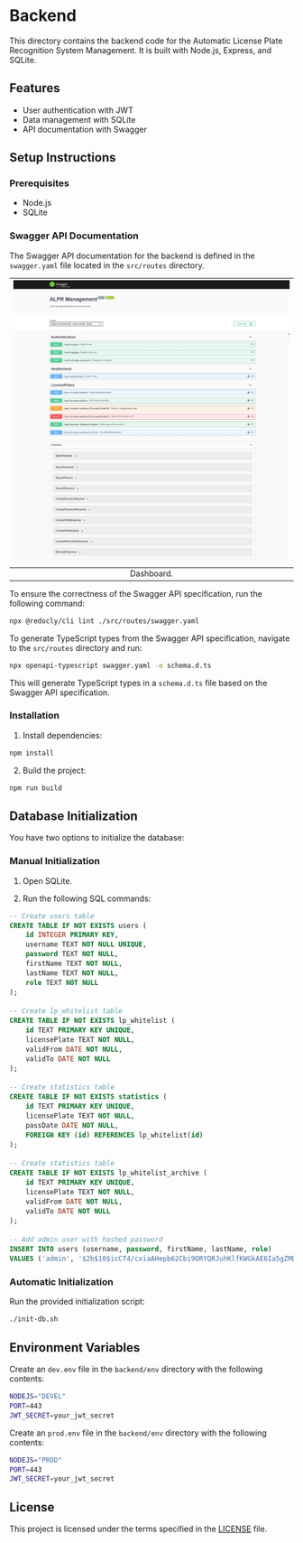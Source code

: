 # Backend

This directory contains the backend code for the Automatic License Plate Recognition System Management. It is built with Node.js, Express, and SQLite.

## Features

- User authentication with JWT
- Data management with SQLite
- API documentation with Swagger

## Setup Instructions

### Prerequisites

- Node.js
- SQLite


### Swagger API Documentation

The Swagger API documentation for the backend is defined in the `swagger.yaml` file located in the `src/routes` directory. 

| ![](/docs/img/backend-swagger.jpeg) |
|:--:| 
| Dashboard. |

To ensure the correctness of the Swagger API specification, run the following command:

```bash
npx @redocly/cli lint ./src/routes/swagger.yaml
```

To generate TypeScript types from the Swagger API specification, navigate to the `src/routes` directory and run:
```bash
npx openapi-typescript swagger.yaml -o schema.d.ts
```

This will generate TypeScript types in a `schema.d.ts` file based on the Swagger API specification.



### Installation

1. Install dependencies:

```bash
npm install
```

2. Build the project:

```bash
npm run build
```



## Database Initialization

You have two options to initialize the database:

### Manual Initialization

1. Open SQLite.


2. Run the following SQL commands:

```sql
-- Create users table
CREATE TABLE IF NOT EXISTS users (
    id INTEGER PRIMARY KEY,
    username TEXT NOT NULL UNIQUE,
    password TEXT NOT NULL,
    firstName TEXT NOT NULL,
    lastName TEXT NOT NULL,
    role TEXT NOT NULL
);

-- Create lp_whitelist table
CREATE TABLE IF NOT EXISTS lp_whitelist (
    id TEXT PRIMARY KEY UNIQUE,
    licensePlate TEXT NOT NULL,
    validFrom DATE NOT NULL,
    validTo DATE NOT NULL
);

-- Create statistics table
CREATE TABLE IF NOT EXISTS statistics (
    id TEXT PRIMARY KEY UNIQUE,
    licensePlate TEXT NOT NULL,
    passDate DATE NOT NULL,
    FOREIGN KEY (id) REFERENCES lp_whitelist(id)
);

-- Create statistics table
CREATE TABLE IF NOT EXISTS lp_whitelist_archive (
    id TEXT PRIMARY KEY UNIQUE,
    licensePlate TEXT NOT NULL,
    validFrom DATE NOT NULL,
    validTo DATE NOT NULL
);

-- Add admin user with hashed password
INSERT INTO users (username, password, firstName, lastName, role)
VALUES ('admin', '$2b$10$icCT4/cxiaAHepb62Cbi9ORYQRJuhKlfKWGkAE6Ia5gZMD5STS.ZW', 'Admin', '', 'admin');
```


### Automatic Initialization

Run the provided initialization script:

```bash
./init-db.sh
```



## Environment Variables

Create an `dev.env` file in the `backend/env` directory with the following contents:

```bash
NODEJS="DEVEL"
PORT=443
JWT_SECRET=your_jwt_secret
```

Create an `prod.env` file in the `backend/env` directory with the following contents:

```bash
NODEJS="PROD"
PORT=443
JWT_SECRET=your_jwt_secret
```


## License

This project is licensed under the terms specified in the [LICENSE](../LICENSE) file.
